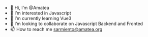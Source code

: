 - 👋 Hi, I’m @Amatea
- 👀 I’m interested in Javascript
- 🌱 I’m currently learning Vue3
- 💞️ I’m looking to collaborate on Javascript Backend and Fronted
- 📫 How to reach me sarmiento@amatea.org

<!---
Amatea/Amatea is a ✨ special ✨ repository because its `README.md` (this file) appears on your GitHub profile.
You can click the Preview link to take a look at your changes.
--->
